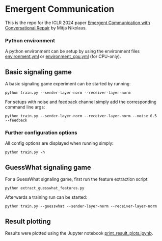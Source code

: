 # Emergent Communication

This is the repo for the ICLR 2024 paper [Emergent Communication with Conversational Repair](https://openreview.net/pdf?id=Sy8upuD6Bw) by Mitja Nikolaus.

### Python environment

A python environment can be setup by using the environment files [environment.yml](environment.yml) or
[environment_cpu.yml](environment_cpu.yml) (for CPU-only).

## Basic signaling game
A basic signaling game experiment can be started by running:
```
python train.py --sender-layer-norm --receiver-layer-norm
```

For setups with noise and feedback channel simply add the corresponding command line args:
```
python train.py --sender-layer-norm --receiver-layer-norm --noise 0.5 --feedback
```

### Further configuration options

All config options are displayed when running simply:
```
python train.py -h
```

## GuessWhat signaling game

For a GuessWhat signaling game, first run the feature extraction script:
```
python extract_guesswhat_features.py
```

Afterwards a training run can be started:
```
python train.py --guesswhat --sender-layer-norm --receiver-layer-norm
```

## Result plotting

Results were plotted using the Jupyter notebook [print_result_plots.ipynb](print_result_plots.ipynb).
